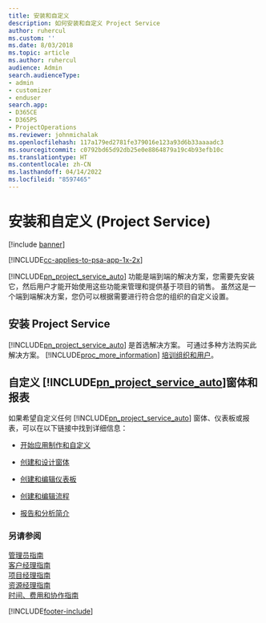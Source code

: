 ```yaml
---
title: 安装和自定义
description: 如何安装和自定义 Project Service
author: ruhercul
ms.custom: ''
ms.date: 8/03/2018
ms.topic: article
ms.author: ruhercul
audience: Admin
search.audienceType:
- admin
- customizer
- enduser
search.app:
- D365CE
- D365PS
- ProjectOperations
ms.reviewer: johnmichalak
ms.openlocfilehash: 117a179ed2781fe379016e123a93d6b33aaaadc3
ms.sourcegitcommit: c0792bd65d92db25e0e8864879a19c4b93efb10c
ms.translationtype: HT
ms.contentlocale: zh-CN
ms.lasthandoff: 04/14/2022
ms.locfileid: "8597465"
---
```

# <a name="install-and-customize-project-service"></a>安装和自定义 (Project Service)

[!include [banner](../includes/psa-now-project-operations.md)]

[!INCLUDE[cc-applies-to-psa-app-1x-2x](../includes/cc-applies-to-psa-app-1x-2x.md)]

[!INCLUDE[pn_project_service_auto](../includes/pn-project-service-auto.md)] 功能是端到端的解决方案，您需要先安装它，然后用户才能开始使用这些功能来管理和提供基于项目的销售。 虽然这是一个端到端解决方案，您仍可以根据需要进行符合您的组织的自定义设置。  
<!-- TODO: I expect to find the information on how to get and install this here. Please find that and add it here. Same for Project Service.--> 
  
## <a name="install-project-service"></a>安装 Project Service  
 [!INCLUDE[pn_project_service_auto](../includes/pn-project-service-auto.md)] 是首选解决方案。 可通过多种方法购买此解决方案。 [!INCLUDE[proc_more_information](../includes/proc-more-information.md)] [培训组织和用户](/dynamics365/customerengagement/on-premises/admin/onboard-your-organization-and-users-to-dynamics-365-online)。  
  
## <a name="customize-pn_project_service_auto-forms-and-reports"></a>自定义 [!INCLUDE[pn_project_service_auto](../includes/pn-project-service-auto.md)]窗体和报表  
 如果希望自定义任何 [!INCLUDE[pn_project_service_auto](../includes/pn-project-service-auto.md)] 窗体、仪表板或报表，可以在以下链接中找到详细信息：  
  
- [开始应用制作和自定义](/dynamics365/customerengagement/on-premises/customize/getting-started-customization)  
  
- [创建和设计窗体](/dynamics365/customerengagement/on-premises/customize/create-design-forms)  
  
- [创建和编辑仪表板](/dynamics365/customerengagement/on-premises/customize/create-edit-dashboards)  
  
- [创建和编辑流程](/dynamics365/customerengagement/on-premises/customize/guide-staff-through-common-tasks-processes)  
  
- [报告和分析简介](/dynamics365/customerengagement/on-premises/analytics/reporting-analytics-with-dynamics-365)  
  
### <a name="see-also"></a>另请参阅  
 [管理员指南](../psa/admin-guide.md)   
 [客户经理指南](../psa/account-manager-guide.md)   
 [项目经理指南](../psa/project-manager-guide.md)   
 [资源经理指南](../psa/resource-manager-guide.md)   
 [时间、费用和协作指南](../psa/time-expense-collaboration-guide.md)


[!INCLUDE[footer-include](../includes/footer-banner.md)]
